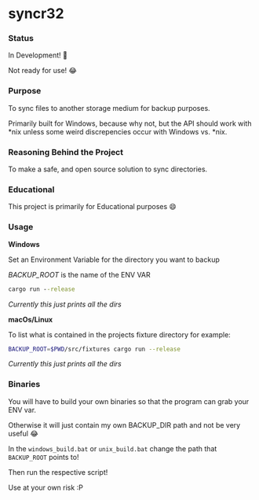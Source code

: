 # syncr32

### Status

In Development! :tada:

Not ready for use! :joy:

### Purpose

To sync files to another storage medium for backup purposes.

Primarily built for Windows, because why not, but the API should work with *nix unless some weird discrepencies occur with Windows vs. *nix.

### Reasoning Behind the Project

To make a safe, and open source solution to sync directories.

### Educational

This project is primarily for Educational purposes :smile:

### Usage

**Windows**

Set an Environment Variable for the directory you want to backup

*BACKUP_ROOT* is the name of the ENV VAR

```bat
cargo run --release
```

_Currently this just prints all the dirs_

**macOs/Linux**

To list what is contained in the projects fixture directory for example:

```bash
BACKUP_ROOT=$PWD/src/fixtures cargo run --release
```

_Currently this just prints all the dirs_

### Binaries

You will have to build your own binaries so that the program can grab your ENV var.

Otherwise it will just contain my own BACKUP_DIR path and not be very useful :joy:

In the `windows_build.bat` or `unix_build.bat` change the path that `BACKUP_ROOT` points to!

Then run the respective script!

Use at your own risk :P
